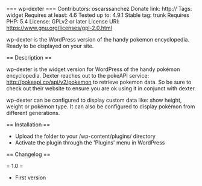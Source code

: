 === wp-dexter ===
Contributors: oscarssanchez
Donate link: http://
Tags: widget
Requires at least: 4.6
Tested up to: 4.9.1
Stable tag: trunk
Requires PHP: 5.4
License: GPLv2 or later
License URI: https://www.gnu.org/licenses/gpl-2.0.html

wp-dexter is the WordPress version of the handy pokemon encyclopedia. Ready to be displayed on your site.


== Description ==

wp-dexter is the widget version for WordPress of the handy pokémon encyclopedia.
Dexter reaches out to the pokeAPI service: http://pokeapi.co/api/v2/pokemon to retrieve pokemon data.
So be sure to check out their website to ensure you are ok using it in conjunct with dexter.

wp-dexter can be configured to display custom data like: show height, weight or pokémon type.
It can also be configured to display pokémon from different generations.


== Installation ==


* Upload the folder to your /wp-content/plugins/ directory  
* Activate the plugin through the 'Plugins' menu in WordPress

== Changelog ==

= 1.0 =

* First version

